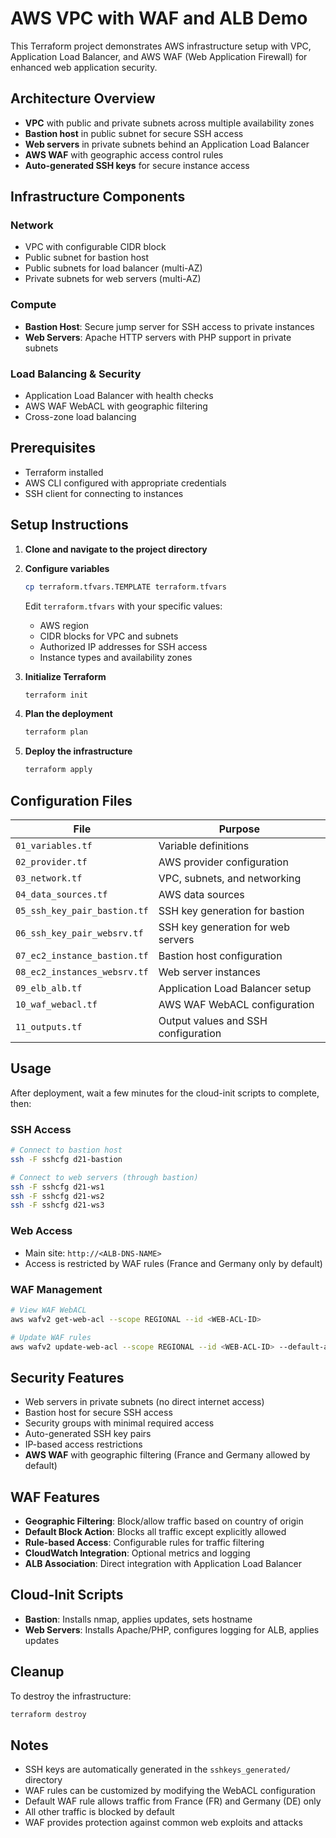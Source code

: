 # AWS VPC with WAF and ALB Demo

This Terraform project demonstrates AWS infrastructure setup with VPC, Application Load Balancer, and AWS WAF (Web Application Firewall) for enhanced web application security.

## Architecture Overview

- **VPC** with public and private subnets across multiple availability zones
- **Bastion host** in public subnet for secure SSH access
- **Web servers** in private subnets behind an Application Load Balancer
- **AWS WAF** with geographic access control rules
- **Auto-generated SSH keys** for secure instance access

## Infrastructure Components

### Network
- VPC with configurable CIDR block
- Public subnet for bastion host
- Public subnets for load balancer (multi-AZ)
- Private subnets for web servers (multi-AZ)

### Compute
- **Bastion Host**: Secure jump server for SSH access to private instances
- **Web Servers**: Apache HTTP servers with PHP support in private subnets

### Load Balancing & Security
- Application Load Balancer with health checks
- AWS WAF WebACL with geographic filtering
- Cross-zone load balancing

## Prerequisites

- Terraform installed
- AWS CLI configured with appropriate credentials
- SSH client for connecting to instances

## Setup Instructions

1. **Clone and navigate to the project directory**

2. **Configure variables**
   ```bash
   cp terraform.tfvars.TEMPLATE terraform.tfvars
   ```
   Edit `terraform.tfvars` with your specific values:
   - AWS region
   - CIDR blocks for VPC and subnets
   - Authorized IP addresses for SSH access
   - Instance types and availability zones

3. **Initialize Terraform**
   ```bash
   terraform init
   ```

4. **Plan the deployment**
   ```bash
   terraform plan
   ```

5. **Deploy the infrastructure**
   ```bash
   terraform apply
   ```

## Configuration Files

| File | Purpose |
|------|---------| 
| `01_variables.tf` | Variable definitions |
| `02_provider.tf` | AWS provider configuration |
| `03_network.tf` | VPC, subnets, and networking |
| `04_data_sources.tf` | AWS data sources |
| `05_ssh_key_pair_bastion.tf` | SSH key generation for bastion |
| `06_ssh_key_pair_websrv.tf` | SSH key generation for web servers |
| `07_ec2_instance_bastion.tf` | Bastion host configuration |
| `08_ec2_instances_websrv.tf` | Web server instances |
| `09_elb_alb.tf` | Application Load Balancer setup |
| `10_waf_webacl.tf` | AWS WAF WebACL configuration |
| `11_outputs.tf` | Output values and SSH configuration |

## Usage

After deployment, wait a few minutes for the cloud-init scripts to complete, then:

### SSH Access
```bash
# Connect to bastion host
ssh -F sshcfg d21-bastion

# Connect to web servers (through bastion)
ssh -F sshcfg d21-ws1
ssh -F sshcfg d21-ws2
ssh -F sshcfg d21-ws3
```

### Web Access
- Main site: `http://<ALB-DNS-NAME>`
- Access is restricted by WAF rules (France and Germany only by default)

### WAF Management
```bash
# View WAF WebACL
aws wafv2 get-web-acl --scope REGIONAL --id <WEB-ACL-ID>

# Update WAF rules
aws wafv2 update-web-acl --scope REGIONAL --id <WEB-ACL-ID> --default-action Block={}
```

## Security Features

- Web servers in private subnets (no direct internet access)
- Bastion host for secure SSH access
- Security groups with minimal required access
- Auto-generated SSH key pairs
- IP-based access restrictions
- **AWS WAF** with geographic filtering (France and Germany allowed by default)

## WAF Features

- **Geographic Filtering**: Block/allow traffic based on country of origin
- **Default Block Action**: Blocks all traffic except explicitly allowed
- **Rule-based Access**: Configurable rules for traffic filtering
- **CloudWatch Integration**: Optional metrics and logging
- **ALB Association**: Direct integration with Application Load Balancer

## Cloud-Init Scripts

- **Bastion**: Installs nmap, applies updates, sets hostname
- **Web Servers**: Installs Apache/PHP, configures logging for ALB, applies updates

## Cleanup

To destroy the infrastructure:
```bash
terraform destroy
```

## Notes

- SSH keys are automatically generated in the `sshkeys_generated/` directory
- WAF rules can be customized by modifying the WebACL configuration
- Default WAF rule allows traffic from France (FR) and Germany (DE) only
- All other traffic is blocked by default
- WAF provides protection against common web exploits and attacks
